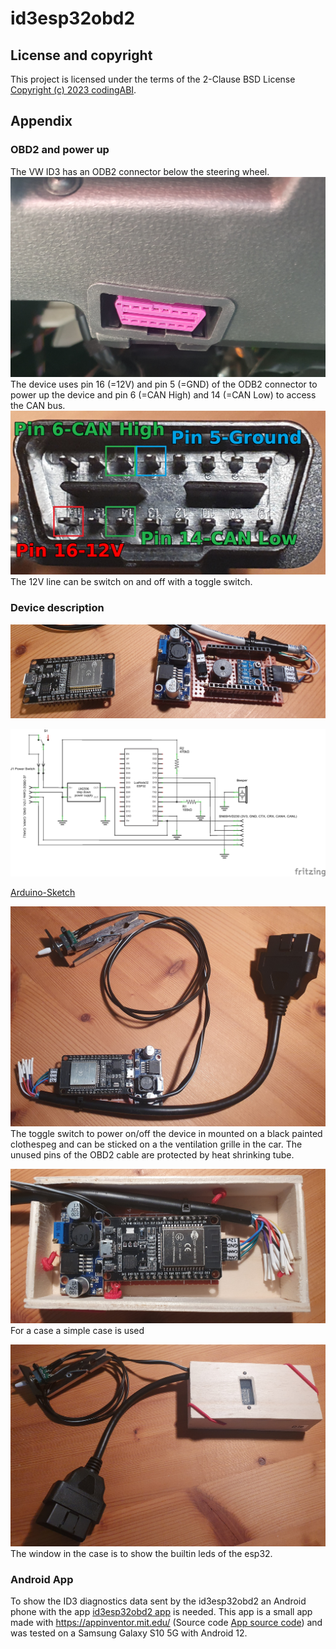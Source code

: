 # id3esp32obd2

## License and copyright
This project is licensed under the terms of the 2-Clause BSD License [Copyright (c) 2023 codingABI](LICENSE). 

## Appendix
### OBD2 and power up
The VW ID3 has an ODB2 connector below the steering wheel.
![ID3 OBD2 Connector](assets/images/id3obd2ConnectorFemale.jpg)
The device uses pin 16 (=12V) and pin 5 (=GND) of the ODB2 connector to power up the device and pin 6 (=CAN High) and 14 (=CAN Low) to access the CAN bus. 
![OBD2 connector male](assets/images/obd2ConnectorMale.jpg)
The 12V line can be switch on and off with a toggle switch.
### Device description

![Perfboard](assets/images/Perfboard.jpg)

![Schematic](assets/images/Schematic.png)

[Arduino-Sketch](/id3esp32obd2/id3esp32obd2.ino)

![Device without case](assets/images/Device.jpg)
The toggle switch to power on/off the device in mounted on a black painted clothespeg and can be sticked on a the ventilation grille in the car. The unused pins of the OBD2 cable are protected by heat shrinking tube. 

![Device with open case](assets/images/DeviceWithOpenCase.jpg)
For a case a simple case is used

![Device with case](assets/images/DeviceWithCase.jpg)
The window in the case is to show the builtin leds of the esp32.


### Android App
To show the ID3 diagnostics data sent by the id3esp32obd2 an Android phone with the app [id3esp32obd2 app](id3esp32obd2.apk) is needed. This app is a small app made with https://appinventor.mit.edu/ (Source code  [App source code](id3esp32obd2.aia)) and was tested on a Samsung Galaxy S10 5G with Android 12.
